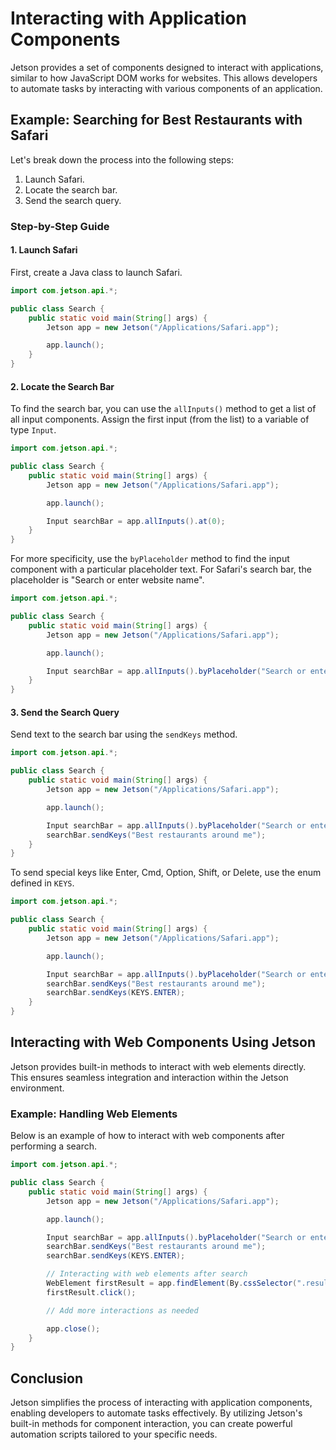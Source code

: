 # Interacting with Application Components

Jetson provides a set of components designed to interact with applications, similar to how JavaScript DOM works for websites. This allows developers to automate tasks by interacting with various components of an application.

## Example: Searching for Best Restaurants with Safari

Let's break down the process into the following steps:
1. Launch Safari.
2. Locate the search bar.
3. Send the search query.

### Step-by-Step Guide

#### 1. Launch Safari

First, create a Java class to launch Safari.

```java
import com.jetson.api.*;

public class Search {
    public static void main(String[] args) {
        Jetson app = new Jetson("/Applications/Safari.app");

        app.launch();
    }
}
```

#### 2. Locate the Search Bar

To find the search bar, you can use the `allInputs()` method to get a list of all input components. Assign the first input (from the list) to a variable of type `Input`.

```java
import com.jetson.api.*;

public class Search {
    public static void main(String[] args) {
        Jetson app = new Jetson("/Applications/Safari.app");

        app.launch();

        Input searchBar = app.allInputs().at(0);
    }
}
```

For more specificity, use the `byPlaceholder` method to find the input component with a particular placeholder text. For Safari's search bar, the placeholder is "Search or enter website name".

```java
import com.jetson.api.*;

public class Search {
    public static void main(String[] args) {
        Jetson app = new Jetson("/Applications/Safari.app");

        app.launch();

        Input searchBar = app.allInputs().byPlaceholder("Search or enter website name");
    }
}
```

#### 3. Send the Search Query

Send text to the search bar using the `sendKeys` method.

```java
import com.jetson.api.*;

public class Search {
    public static void main(String[] args) {
        Jetson app = new Jetson("/Applications/Safari.app");

        app.launch();

        Input searchBar = app.allInputs().byPlaceholder("Search or enter website name");
        searchBar.sendKeys("Best restaurants around me");
    }
}
```

To send special keys like Enter, Cmd, Option, Shift, or Delete, use the enum defined in `KEYS`.

```java
import com.jetson.api.*;

public class Search {
    public static void main(String[] args) {
        Jetson app = new Jetson("/Applications/Safari.app");

        app.launch();

        Input searchBar = app.allInputs().byPlaceholder("Search or enter website name");
        searchBar.sendKeys("Best restaurants around me");
        searchBar.sendKeys(KEYS.ENTER);
    }
}
```

## Interacting with Web Components Using Jetson

Jetson provides built-in methods to interact with web elements directly. This ensures seamless integration and interaction within the Jetson environment.

### Example: Handling Web Elements

Below is an example of how to interact with web components after performing a search.

```java
import com.jetson.api.*;

public class Search {
    public static void main(String[] args) {
        Jetson app = new Jetson("/Applications/Safari.app");

        app.launch();

        Input searchBar = app.allInputs().byPlaceholder("Search or enter website name");
        searchBar.sendKeys("Best restaurants around me");
        searchBar.sendKeys(KEYS.ENTER);

        // Interacting with web elements after search
        WebElement firstResult = app.findElement(By.cssSelector(".result-item"));
        firstResult.click();

        // Add more interactions as needed

        app.close();
    }
}
```

## Conclusion

Jetson simplifies the process of interacting with application components, enabling developers to automate tasks effectively. By utilizing Jetson's built-in methods for component interaction, you can create powerful automation scripts tailored to your specific needs.